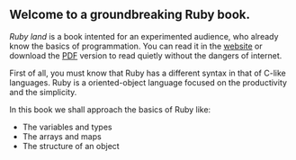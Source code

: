 ## Welcome to a groundbreaking Ruby book.

*Ruby land* is a book intented for an experimented audience, who already know the basics of programmation.
You can read it in the [website](http://ruby-land.anana.xyz) or download the [PDF](https://www.gitbook.com/download/pdf/book/ananagame/ruby-land) version to read quietly without the dangers of internet.

First of all, you must know that Ruby has a different syntax in that of C-like languages. Ruby is a oriented-object language focused on the productivity and the simplicity.

In this book we shall approach the basics of Ruby like:
* The variables and types
* The arrays and maps
* The structure of an object
